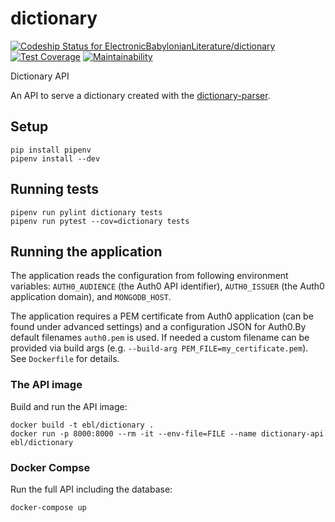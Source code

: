 # dictionary

[![Codeship Status for ElectronicBabylonianLiterature/dictionary](https://app.codeship.com/projects/6f47f4c0-454f-0136-5732-46084bd8d3ec/status?branch=master)](https://app.codeship.com/projects/291865)
[![Test Coverage](https://api.codeclimate.com/v1/badges/425c3968b768ccaa0cdd/test_coverage)](https://codeclimate.com/github/ElectronicBabylonianLiterature/dictionary/test_coverage)
[![Maintainability](https://api.codeclimate.com/v1/badges/425c3968b768ccaa0cdd/maintainability)](https://codeclimate.com/github/ElectronicBabylonianLiterature/dictionary/maintainability)

Dictionary API

An API to serve a dictionary created with the [dictionary-parser](https://github.com/ElectronicBabylonianLiterature/dictionary-parser).

## Setup

```
pip install pipenv
pipenv install --dev
```

## Running tests

```
pipenv run pylint dictionary tests
pipenv run pytest --cov=dictionary tests
```

## Running the application

The application reads the configuration from following environment variables: `AUTH0_AUDIENCE` (the Auth0 API identifier), `AUTH0_ISSUER` (the Auth0 application domain), and `MONGODB_HOST`.

The application requires a PEM certificate from Auth0 application (can be found under advanced settings) and a configuration JSON for Auth0.By default filenames `auth0.pem` is used. If needed a custom filename can be provided via build args (e.g. `--build-arg PEM_FILE=my_certificate.pem`). See `Dockerfile` for details.

### The API image

Build and run the API image:
```
docker build -t ebl/dictionary . 
docker run -p 8000:8000 --rm -it --env-file=FILE --name dictionary-api ebl/dictionary
```

### Docker Compse

Run the full API including the database:
```
docker-compose up
```